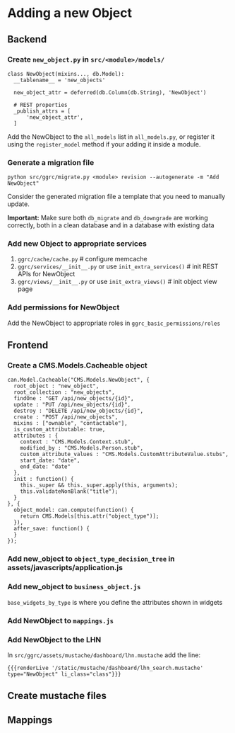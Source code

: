 # Adding a new Object

## Backend

### Create `new_object.py` in `src/<module>/models/`

```
class NewObject(mixins..., db.Model):
  __tablename__ = 'new_objects'

  new_object_attr = deferred(db.Column(db.String), 'NewObject')

  # REST properties
  _publish_attrs = [
      'new_object_attr',
  ]
```

Add the NewObject to the `all_models` list in `all_models.py`, or register it using the `register_model` method if your adding it inside a module.

### Generate a migration file

```
python src/ggrc/migrate.py <module> revision --autogenerate -m "Add NewObject"
```

Consider the generated migration file a template that you need to manually update.

**Important:** Make sure both `db_migrate` and `db_downgrade` are working correctly, both in a clean database and in a database with existing data

### Add new Object to appropriate services

1. `ggrc/cache/cache.py` # configure memcache
2. `ggrc/services/__init__.py` or use `init_extra_services()` # init REST APIs for NewObject
3. `ggrc/views/__init__.py` or use `init_extra_views()` # init object view page

### Add permissions for NewObject

Add the NewObject to appropriate roles in `ggrc_basic_permissions/roles`

## Frontend

### Create a CMS.Models.Cacheable object

```
can.Model.Cacheable("CMS.Models.NewObject", {
  root_object : "new_object",
  root_collection : "new_objects",
  findOne : "GET /api/new_objects/{id}",
  update : "PUT /api/new_objects/{id}",
  destroy : "DELETE /api/new_objects/{id}",
  create : "POST /api/new_objects",
  mixins : ["ownable", "contactable"],
  is_custom_attributable: true,
  attributes : {
    context : "CMS.Models.Context.stub",
    modified_by : "CMS.Models.Person.stub",
    custom_attribute_values : "CMS.Models.CustomAttributeValue.stubs",
    start_date: "date",
    end_date: "date"
  },
  init : function() {
    this._super && this._super.apply(this, arguments);
    this.validateNonBlank("title");
  }
}, {
  object_model: can.compute(function() {
    return CMS.Models[this.attr("object_type")];
  }),
  after_save: function() {
  }
});
```

### Add new_object to `object_type_decision_tree` in assets/javascripts/application.js

### Add new_object to `business_object.js`

`base_widgets_by_type` is where you define the attributes shown in widgets

### Add NewObject to `mappings.js`

### Add NewObject to the LHN

In `src/ggrc/assets/mustache/dashboard/lhn.mustache` add the line:

```{{{renderLive '/static/mustache/dashboard/lhn_search.mustache' type="NewObject" li_class="class"}}}```

## Create mustache files

## Mappings
